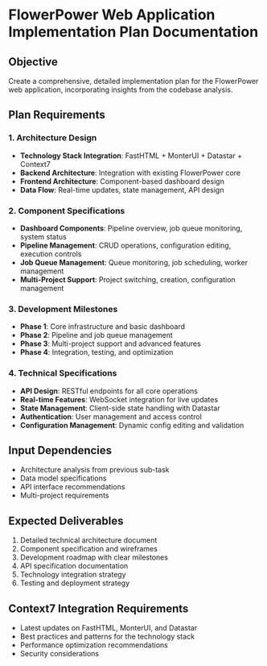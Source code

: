 # FlowerPower Web Application Implementation Plan Documentation

## Objective
Create a comprehensive, detailed implementation plan for the FlowerPower web application, incorporating insights from the codebase analysis.

## Plan Requirements

### 1. Architecture Design
- **Technology Stack Integration**: FastHTML + MonterUI + Datastar + Context7
- **Backend Architecture**: Integration with existing FlowerPower core
- **Frontend Architecture**: Component-based dashboard design
- **Data Flow**: Real-time updates, state management, API design

### 2. Component Specifications
- **Dashboard Components**: Pipeline overview, job queue monitoring, system status
- **Pipeline Management**: CRUD operations, configuration editing, execution controls
- **Job Queue Management**: Queue monitoring, job scheduling, worker management
- **Multi-Project Support**: Project switching, creation, configuration management

### 3. Development Milestones
- **Phase 1**: Core infrastructure and basic dashboard
- **Phase 2**: Pipeline and job queue management
- **Phase 3**: Multi-project support and advanced features
- **Phase 4**: Integration, testing, and optimization

### 4. Technical Specifications
- **API Design**: RESTful endpoints for all core operations
- **Real-time Features**: WebSocket integration for live updates
- **State Management**: Client-side state handling with Datastar
- **Authentication**: User management and access control
- **Configuration Management**: Dynamic config editing and validation

## Input Dependencies
- Architecture analysis from previous sub-task
- Data model specifications
- API interface recommendations
- Multi-project requirements

## Expected Deliverables
1. Detailed technical architecture document
2. Component specification and wireframes
3. Development roadmap with clear milestones
4. API specification documentation
5. Technology integration strategy
6. Testing and deployment strategy

## Context7 Integration Requirements
- Latest updates on FastHTML, MonterUI, and Datastar
- Best practices and patterns for the technology stack
- Performance optimization recommendations
- Security considerations